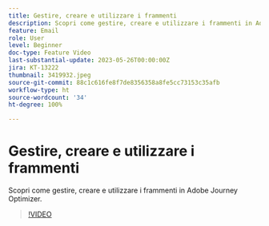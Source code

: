 ```yaml
---
title: Gestire, creare e utilizzare i frammenti
description: Scopri come gestire, creare e utilizzare i frammenti in Adobe Journey Optimizer.
feature: Email
role: User
level: Beginner
doc-type: Feature Video
last-substantial-update: 2023-05-26T00:00:00Z
jira: KT-13222
thumbnail: 3419932.jpeg
source-git-commit: 88c1c616fe8f7de8356358a8fe5cc73153c35afb
workflow-type: ht
source-wordcount: '34'
ht-degree: 100%

---
```



# Gestire, creare e utilizzare i frammenti

Scopri come gestire, creare e utilizzare i frammenti in Adobe Journey Optimizer.

>[!VIDEO](https://video.tv.adobe.com/v/3419932/?learn=on)
